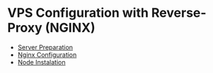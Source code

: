 # VPS Configuration with Reverse-Proxy (NGINX)

- [Server Preparation](server-preparation.md)
- [Nginx Configuration](.nginx-first-configuration.md) 
- [Node Instalation](.node-instalation.md)
